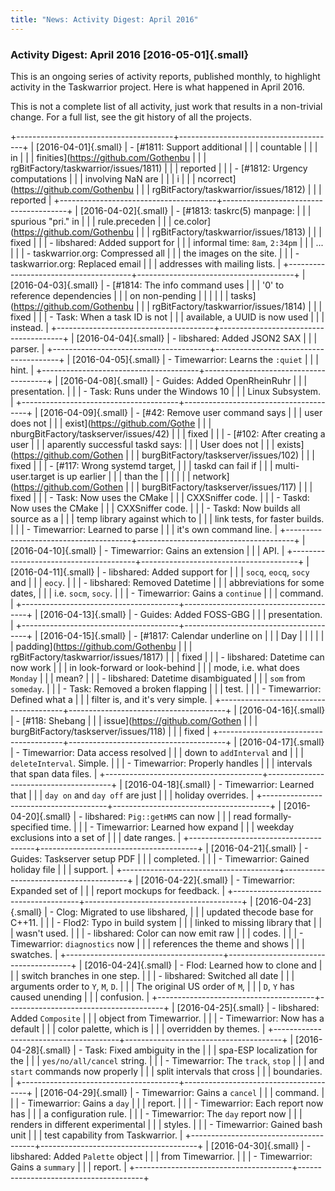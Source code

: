 ```yaml
---
title: "News: Activity Digest: April 2016"
---
```


### Activity Digest: April 2016 [2016-05-01]{.small}

This is an ongoing series of activity reports, published monthly, to highlight
activity in the Taskwarrior project. Here is what happened in April 2016.

This is not a complete list of all activity, just work that results in a
non-trivial change. For a full list, see the git history of all the projects.

+---------------------------------------+---------------------------------------+
| [2016-04-01]{.small}                  | -   [\#1811: Support additional       |
|                                       |     countable                         |
|                                       |     in                                |
|                                       | finities](https://github.com/Gothenbu |
|                                       | rgBitFactory/taskwarrior/issues/1811) |
|                                       |     reported                          |
|                                       | -   [\#1812: Urgency computations     |
|                                       |     involving NaN are                 |
|                                       |     i                                 |
|                                       | ncorrect](https://github.com/Gothenbu |
|                                       | rgBitFactory/taskwarrior/issues/1812) |
|                                       |     reported                          |
+---------------------------------------+---------------------------------------+
| [2016-04-02]{.small}                  | -   [\#1813: taskrc(5) manpage:       |
|                                       |     spurious \"pri.\" in              |
|                                       |     rule.preceden                     |
|                                       | ce.color](https://github.com/Gothenbu |
|                                       | rgBitFactory/taskwarrior/issues/1813) |
|                                       |     fixed                             |
|                                       | -   libshared: Added support for      |
|                                       |     informal time: `8am`, `2:34pm`    |
|                                       |     \...                              |
|                                       | -   taskwarrior.org: Compressed all   |
|                                       |     the images on the site.           |
|                                       | -   taskwarrior.org: Replaced email   |
|                                       |     addresses with mailing lists.     |
+---------------------------------------+---------------------------------------+
| [2016-04-03]{.small}                  | -   [\#1814: The info command uses    |
|                                       |     \'0\' to reference dependencies   |
|                                       |     on non-pending                    |
|                                       |                                       |
|                                       |    tasks](https://github.com/Gothenbu |
|                                       | rgBitFactory/taskwarrior/issues/1814) |
|                                       |     fixed                             |
|                                       | -   Task: When a task ID is not       |
|                                       |     available, a UUID is now used     |
|                                       |     instead.                          |
+---------------------------------------+---------------------------------------+
| [2016-04-04]{.small}                  | -   libshared: Added JSON2 SAX        |
|                                       |     parser.                           |
+---------------------------------------+---------------------------------------+
| [2016-04-05]{.small}                  | -   Timewarrior: Learns the `:quiet`  |
|                                       |     hint.                             |
+---------------------------------------+---------------------------------------+
| [2016-04-08]{.small}                  | -   Guides: Added OpenRheinRuhr       |
|                                       |     presentation.                     |
|                                       | -   Task: Runs under the Windows 10   |
|                                       |     Linux Subsystem.                  |
+---------------------------------------+---------------------------------------+
| [2016-04-09]{.small}                  | -   [\#42: Remove user command says   |
|                                       |     user does not                     |
|                                       |     exist](https://github.com/Gothe   |
|                                       | nburgBitFactory/taskserver/issues/42) |
|                                       |     fixed                             |
|                                       | -   [\#102: After creating a user     |
|                                       |     aparently successful taskd says:  |
|                                       |     User does not                     |
|                                       |     exists](https://github.com/Gothen |
|                                       | burgBitFactory/taskserver/issues/102) |
|                                       |     fixed                             |
|                                       | -   [\#117: Wrong systemd target,     |
|                                       |     taskd can fail if                 |
|                                       |     multi-user.target is up earlier   |
|                                       |     than the                          |
|                                       |                                       |
|                                       |    network](https://github.com/Gothen |
|                                       | burgBitFactory/taskserver/issues/117) |
|                                       |     fixed                             |
|                                       | -   Task: Now uses the CMake          |
|                                       |     CXXSniffer code.                  |
|                                       | -   Taskd: Now uses the CMake         |
|                                       |     CXXSniffer code.                  |
|                                       | -   Taskd: Now builds all source as a |
|                                       |     temp library against which to     |
|                                       |     link tests, for faster builds.    |
|                                       | -   Timewarrior: Learned to parse     |
|                                       |     it\'s own command line.           |
+---------------------------------------+---------------------------------------+
| [2016-04-10]{.small}                  | -   Timewarrior: Gains an extension   |
|                                       |     API.                              |
+---------------------------------------+---------------------------------------+
| [2016-04-11]{.small}                  | -   libshared: Added support for      |
|                                       |     `socq`, `eocq`, `socy` and        |
|                                       |     `eocy`.                           |
|                                       | -   libshared: Removed Datetime       |
|                                       |     abbreviations for some dates,     |
|                                       |     i.e. `socm`, `socy`.              |
|                                       | -   Timewarrior: Gains a `continue`   |
|                                       |     command.                          |
+---------------------------------------+---------------------------------------+
| [2016-04-13]{.small}                  | -   Guides: Added FOSS-GBG            |
|                                       |     presentation.                     |
+---------------------------------------+---------------------------------------+
| [2016-04-15]{.small}                  | -   [\#1817: Calendar underline on    |
|                                       |     Day                               |
|                                       |                                       |
|                                       |  padding](https://github.com/Gothenbu |
|                                       | rgBitFactory/taskwarrior/issues/1817) |
|                                       |     fixed                             |
|                                       | -   libshared: Datetime can now work  |
|                                       |     in look-forward or look-behind    |
|                                       |     mode, i.e. what does `Monday`     |
|                                       |     mean?                             |
|                                       | -   libshared: Datetime disambiguated |
|                                       |     `som` from `someday`.             |
|                                       | -   Task: Removed a broken flapping   |
|                                       |     test.                             |
|                                       | -   Timewarrior: Defined what a       |
|                                       |     filter is, and it\'s very simple. |
+---------------------------------------+---------------------------------------+
| [2016-04-16]{.small}                  | -   [\#118: Shebang                   |
|                                       |     issue](https://github.com/Gothen  |
|                                       | burgBitFactory/taskserver/issues/118) |
|                                       |     fixed                             |
+---------------------------------------+---------------------------------------+
| [2016-04-17]{.small}                  | -   Timewarrior: Data access resolved |
|                                       |     down to `addInterval` and         |
|                                       |     `deleteInterval`. Simple.         |
|                                       | -   Timewarrior: Properly handles     |
|                                       |     intervals that span data files.   |
+---------------------------------------+---------------------------------------+
| [2016-04-18]{.small}                  | -   Timewarrior: Learned that         |
|                                       |     `day on` and `day off` are just   |
|                                       |     holiday overrides.                |
+---------------------------------------+---------------------------------------+
| [2016-04-20]{.small}                  | -   libshared: `Pig::getHMS` can now  |
|                                       |     read formally-specified time.     |
|                                       | -   Timewarrior: Learned how expand   |
|                                       |     weekday exclusions into a set of  |
|                                       |     date ranges.                      |
+---------------------------------------+---------------------------------------+
| [2016-04-21]{.small}                  | -   Guides: Taskserver setup PDF      |
|                                       |     completed.                        |
|                                       | -   Timewarrior: Gained holiday file  |
|                                       |     support.                          |
+---------------------------------------+---------------------------------------+
| [2016-04-22]{.small}                  | -   Timewarrior: Expanded set of      |
|                                       |     report mockups for feedback.      |
+---------------------------------------+---------------------------------------+
| [2016-04-23]{.small}                  | -   Clog: Migrated to use libshared,  |
|                                       |     updated thecode base for C++11.   |
|                                       | -   Flod2: Typo in build system       |
|                                       |     linked to missing library that    |
|                                       |     wasn\'t used.                     |
|                                       | -   libshared: Color can now emit raw |
|                                       |     codes.                            |
|                                       | -   Timewarrior: `diagnostics` now    |
|                                       |     references the theme and shows    |
|                                       |     swatches.                         |
+---------------------------------------+---------------------------------------+
| [2016-04-24]{.small}                  | -   Flod: Learned how to clone and    |
|                                       |     switch branches in one step.      |
|                                       | -   libshared: Switched all date      |
|                                       |     arguments order to `Y`, `M`, `D`. |
|                                       |     The original US order of `M`,     |
|                                       |     `D`, `Y` has caused unending      |
|                                       |     confusion.                        |
+---------------------------------------+---------------------------------------+
| [2016-04-25]{.small}                  | -   libshared: Added `Composite`      |
|                                       |     object from Timewarrior.          |
|                                       | -   Timewarrior: Now has a default    |
|                                       |     color palette, which is           |
|                                       |     overridden by themes.             |
+---------------------------------------+---------------------------------------+
| [2016-04-28]{.small}                  | -   Task: Fixed ambiguity in the      |
|                                       |     spa-ESP localization for the      |
|                                       |     `yes/no/all/cancel` string.       |
|                                       | -   Timewarrior: The `track`, `stop`  |
|                                       |     and `start` commands now properly |
|                                       |     split intervals that cross        |
|                                       |     boundaries.                       |
+---------------------------------------+---------------------------------------+
| [2016-04-29]{.small}                  | -   Timewarrior: Gains a `cancel`     |
|                                       |     command.                          |
|                                       | -   Timewarrior: Gains a `day`        |
|                                       |     report.                           |
|                                       | -   Timewarrior: Each report now has  |
|                                       |     a configuration rule.             |
|                                       | -   Timewarrior: The `day` report now |
|                                       |     renders in different experimental |
|                                       |     styles.                           |
|                                       | -   Timewarrior: Gained bash unit     |
|                                       |     test capability from Taskwarrior. |
+---------------------------------------+---------------------------------------+
| [2016-04-30]{.small}                  | -   libshared: Added `Palette` object |
|                                       |     from Timewarrior.                 |
|                                       | -   Timewarrior: Gains a `summary`    |
|                                       |     report.                           |
+---------------------------------------+---------------------------------------+
